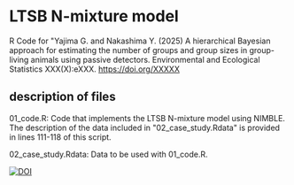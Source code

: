 # LTSB N-mixture model
R Code for "Yajima G. and Nakashima Y. (2025) 
A hierarchical Bayesian approach for estimating the number of groups and group sizes in group-living animals using passive detectors. 
Environmental and Ecological Statistics XXX(X):eXXX. https://doi.org/XXXXX

## description of files
01_code.R: Code that implements the LTSB N-mixture model using NIMBLE. The description of the data included in "02_case_study.Rdata" is provided in lines 111-118 of this script.  

02_case_study.Rdata: Data to be used with 01_code.R.

[![DOI](https://zenodo.org/badge/983437221.svg)](https://zenodo.org/badge/latestdoi/983437221)

